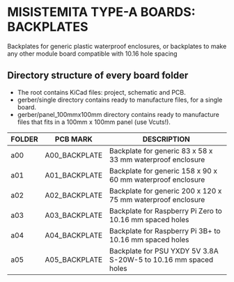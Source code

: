 
# MISISTEMITA TYPE-A BOARDS: BACKPLATES


Backplates for generic plastic waterproof enclosures, or backplates to make any other module board compatible with 10.16 hole spacing

## Directory structure of every board folder

* The root contains KiCad files: project, schematic and PCB.
* gerber/single directory contains ready to manufacture files, for a single board.
* gerber/panel_100mmx100mm directory contains ready to manufacture files that fits in a 100mm x 100mm panel (use Vcuts!).

| FOLDER | PCB MARK      | DESCRIPTION                                     
|--------|---------------|---------------------------------------------------
| a00    | A00_BACKPLATE | Backplate for generic 83 x 58 x 33 mm waterproof enclosure
| a01    | A01_BACKPLATE | Backplate for generic 158 x 90 x 60 mm waterproof enclosure
| a02    | A02_BACKPLATE | Backplate for generic 200 x 120 x 75 mm waterproof enclosure
| a03    | A03_BACKPLATE | Backplate for Raspberry Pi Zero to 10.16 mm spaced holes
| a04    | A04_BACKPLATE | Backplate for Raspberry Pi 3B+ to 10.16 mm spaced holes
| a05    | A05_BACKPLATE | Backplate for PSU YXDY 5V 3.8A S-20W-5 to 10.16 mm spaced holes

